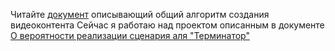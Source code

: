 Читайте [документ](https://github.com/Kvazikot/VideoProjects/blob/master/Video_content_creation_Protocol_001.MD) описывающий общий алгоритм создания видеоконтента 
Сейчас я работаю над проектом описанным в документе [О вероятности реализации сценария аля "Терминатор"](https://github.com/Kvazikot/VideoProjects/blob/master/Prob_Terminator_scenario/text_with_clip_insertion.MD)
